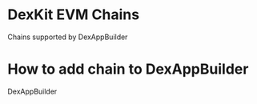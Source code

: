 # DexKit EVM Chains

Chains supported by DexAppBuilder

# How to add chain to DexAppBuilder

DexAppBuilder
